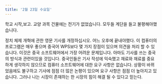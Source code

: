 ```yaml
---
title: '2월 23일 수요일'
---
```

학교 시작,보고. 교양 과목 건물에는 전기가 없었습니다. 모두들 계단을 들고 불평해야했습니다.

정치 체제 개혁에 관한 영문 기사를 개정하십시오. 어느 오후에 끝내야했다. 이 컴퓨터의 프로그램은 매우 좋으며 중국어 WPS보다 몇 가지 장점이 있으며 의견을 처리 할 수 ​​있습니다. 이것은 중국 소프트웨어에서 가장 어려운 문제입니다. 아마도 기사를 쓰는 중국의 방식과 관련이있을 것입니다. 중국인들은 기사 작성에 익숙했고 재료와 재료를 중요하게 생각하지 않으므로 컴퓨터 소프트웨어에 대한 요구 사항은 없습니다. 상황이 바뀌 었음에도 불구하고 기사에 점점 더 많은 논평이 있으며 요구 사항은 점점 더 높아지고 있습니다. 그러나 나는 시장이 존재하는 한 시장의 힘이 해결 될 수 있다고 믿는다.
